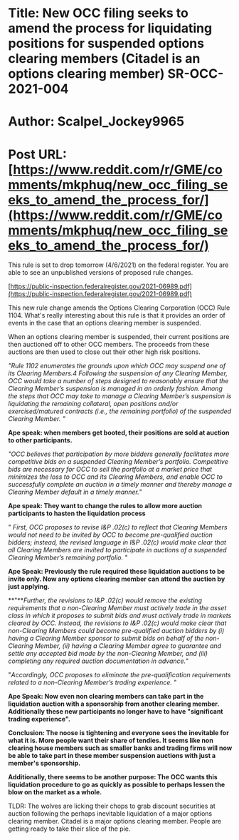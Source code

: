 # Title: New OCC filing seeks to amend the process for liquidating positions for suspended options clearing members (Citadel is an options clearing member) SR-OCC-2021-004
# Author: Scalpel_Jockey9965
# Post URL: [https://www.reddit.com/r/GME/comments/mkphuq/new_occ_filing_seeks_to_amend_the_process_for/](https://www.reddit.com/r/GME/comments/mkphuq/new_occ_filing_seeks_to_amend_the_process_for/)


This rule is set to drop tomorrow (4/6/2021) on the federal register. You are able to see an unpublished versions of proposed rule changes.

[https://public-inspection.federalregister.gov/2021-06989.pdf](https://public-inspection.federalregister.gov/2021-06989.pdf)

This new rule change amends the Options Clearing Corporation (OCC) Rule 1104. What's really interesting about this rule is that it provides an order of events in the case that an options clearing member is suspended. 

When an options clearing member is suspended, their current positions are then auctioned off to other OCC members. The proceeds from these auctions are then used to close out their other high risk positions. 

*"Rule 1102 enumerates the grounds upon which OCC may suspend one of its Clearing Members.4  Following the suspension of any Clearing Member, OCC would take a number of steps designed to reasonably ensure that the Clearing Member’s suspension is managed in an orderly fashion. Among the steps that OCC may take to manage a Clearing Member’s suspension is liquidating the remaining collateral, open positions and/or exercised/matured contracts (i.e., the remaining portfolio) of the suspended Clearing Member. "* 

**Ape speak: when members get booted, their positions are sold at auction to other participants.**

*"OCC believes that participation by more bidders generally facilitates more competitive bids on a suspended Clearing Member’s portfolio. Competitive bids are necessary for OCC to sell the portfolio at a market price that minimizes the loss to OCC and its Clearing Members, and enable OCC to successfully complete an auction in a timely manner and thereby manage a Clearing Member default in a timely manner.*"  

**Ape speak: They want to change the rules to allow more auction participants to hasten the liquidation process**

" *First, OCC proposes to revise I&P .02(c) to reflect that Clearing Members would not need to be invited by OCC to become pre-qualified auction bidders; instead, the revised language in I&P .02(c) would make clear that all Clearing Members are invited to participate in auctions of a suspended Clearing Member’s remaining portfolio.* "

**Ape Speak: Previously the rule required these liquidation auctions to be invite only. Now any options clearing member can attend the auction by just applying.**

**"***Further, the revisions to I&P .02(c) would remove the existing requirements that a non-Clearing Member must actively trade in the asset class in which it proposes to submit bids and must actively trade in markets cleared by OCC. Instead, the revisions to I&P .02(c) would make clear that non-Clearing Members could become pre-qualified auction bidders by (i) having a Clearing Member sponsor to submit bids on behalf of the non-Clearing Member, (ii) having a Clearing  Member agree to guarantee and settle any accepted bid made by the non-Clearing Member, and (iii) completing any required auction documentation in advance.*" 

"*Accordingly, OCC proposes to eliminate the pre-qualification requirements related to a non-Clearing Member’s trading experience.* "

**Ape Speak: Now even non clearing members can take part in the liquidation auction with a sponsorship from another clearing member.  Additionally these new participants no longer have to have "significant trading experience".**

**Conclusion: The noose is tightening and everyone sees the inevitable for what it is. More people want their share of tendies. It seems like non clearing house members such as smaller banks and trading firms will now be able to take part in these member suspension auctions with just a member's sponsorship.** 

**Additionally, there seems to be another purpose: The OCC wants this liquidation procedure to go as quickly as possible to perhaps lessen the blow on the market as a whole.** 

TLDR: The wolves are licking their chops to grab discount securities at auction following the perhaps inevitable liquidation of a major options clearing member. Citadel is a major options clearing member. People are getting ready to take their slice of the pie.